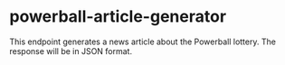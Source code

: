 # powerball-article-generator
This endpoint generates a news article about the Powerball lottery. The response will be in JSON format.
